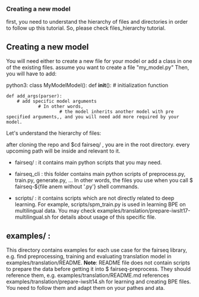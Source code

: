 ### Creating a new model
first, you need to understand the hierarchy of files and directories in order to follow up this tutorial. So, please check files_hierarchy tutorial.

## Creating a new model
You will need either to create a new file for your model or add a class in one of the existing files.
assume you want to create a file "my_model.py"
Then, you will have to add:

python3:
class MyModelModel():
    def __init__():
        # initialization function

    def add_args(parser):
        # add specific model arguments
		        # In other words,
				        # the model inherits another model with pre specified arguments,, and you will need add more required by your model.



Let's understand the hierarchy of files:

after cloning the repo and $cd fairseq/ , you are in the root directory.
every upcoming path will be inside and relevant to it.

* fairseq/ : it contains main python scripts that you may need.

* fairseq_cli : this folder contains main python scripts of preprocess.py, train.py, generate.py, ...
In other words, the files you use when you call $ fairseq-${file anem without '.py'} shell commands.

* scripts/ : it contains scripts which are not directly related to deep learning. For example, scripts/spm_train.py is used in learning BPE on multilingual data. You may check examples/translation/prepare-iwslt17-multilingual.sh for details about usage of this specific file.

## examples/ :
This directory contains examples for each use case for the fairseq library, e.g. find preprocessing, training and evaluating translation model in examples/translation/README.
**Note**: README file does not contain scripts to prepare the data before getting it into $ fairseq-preprocess. They should reference them, e.g. examples/translation/README.md references examples/translation/prepare-iwslt14.sh for learning and creating BPE files. You need to follow them and adapt them on your pathes and ata.




